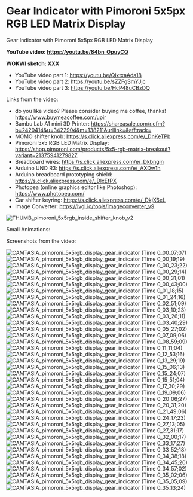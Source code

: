 # Gear Indicator with Pimoroni 5x5px RGB LED Matrix Display
Gear Indicator with Pimoroni 5x5px RGB LED Matrix Display

**YouTube video: https://youtu.be/84bn_OpuyCQ**

**WOKWI sketch: XXX**


- YouTube video part 1: https://youtu.be/QixtxaAda18
- YouTube video part 2: https://youtu.be/sZZFgSmYJjc
- YouTube video part 3: https://youtu.be/HcP48uCBzDQ

Links from the video:
- do you like video? Please consider buying me coffee, thanks! https://www.buymeacoffee.com/upir
- Bambu Lab A1 mini 3D Printer: https://shareasale.com/r.cfm?b=2420414&u=3422904&m=138211&urllink=&afftrack=
- MOMO shifter knob: https://s.click.aliexpress.com/e/_DnKeTPb
- Pimoroni 5x5 RGB LED Matrix Display: https://shop.pimoroni.com/products/5x5-rgb-matrix-breakout?variant=21375941279827
- Breadboard wires: https://s.click.aliexpress.com/e/_Dkbngin
- Arduino UNO R3: https://s.click.aliexpress.com/e/_AXDw1h
- Arduino breadboard prototyping shield: https://s.click.aliexpress.com/e/_DlxEfPX
- Photopea (online graphics editor like Photoshop): https://www.photopea.com/
- Car shifter keyring: https://s.click.aliexpress.com/e/_DkjX6eL
- Image Converter: https://lvgl.io/tools/imageconverter_v9


![THUMB_pimoroni_5x5rgb_inside_shifter_knob_v2](https://github.com/upiir/pimoroni_5x5rgb_led_matrix_display/assets/117754156/b7374ca9-2b07-4eb0-be08-10035cecd286)



Small Animations:




Screenshots from the video:

![CAMTASIA_pimoroni_5x5rgb_display_gear_indicator (Time 0_00_07;07)](https://github.com/upiir/pimoroni_5x5rgb_led_matrix_display/assets/117754156/b5c7f1e7-9207-4426-a4c4-ae6f770aaab1)
![CAMTASIA_pimoroni_5x5rgb_display_gear_indicator (Time 0_00_19;19)](https://github.com/upiir/pimoroni_5x5rgb_led_matrix_display/assets/117754156/25d79634-ed2f-4a5e-9381-cca10440019a)
![CAMTASIA_pimoroni_5x5rgb_display_gear_indicator (Time 0_00_23;22)](https://github.com/upiir/pimoroni_5x5rgb_led_matrix_display/assets/117754156/a1ca1b6f-853d-42ce-bc96-da908c740632)
![CAMTASIA_pimoroni_5x5rgb_display_gear_indicator (Time 0_00_29;14)](https://github.com/upiir/pimoroni_5x5rgb_led_matrix_display/assets/117754156/f6ad094f-8337-424e-a5d7-b9e631efa581)
![CAMTASIA_pimoroni_5x5rgb_display_gear_indicator (Time 0_00_31;01)](https://github.com/upiir/pimoroni_5x5rgb_led_matrix_display/assets/117754156/e1f78f1c-de4a-4be0-8ae9-13d6179ea0a1)
![CAMTASIA_pimoroni_5x5rgb_display_gear_indicator (Time 0_00_43;00)](https://github.com/upiir/pimoroni_5x5rgb_led_matrix_display/assets/117754156/29763f9c-9d34-4835-9d51-bd3dabe23de8)
![CAMTASIA_pimoroni_5x5rgb_display_gear_indicator (Time 0_01_18;15)](https://github.com/upiir/pimoroni_5x5rgb_led_matrix_display/assets/117754156/a608c115-66ec-4372-8f47-6bcb25d3e3cd)
![CAMTASIA_pimoroni_5x5rgb_display_gear_indicator (Time 0_01_24;16)](https://github.com/upiir/pimoroni_5x5rgb_led_matrix_display/assets/117754156/4d5c69c0-d6e9-45af-9c29-7cec8fa73d65)
![CAMTASIA_pimoroni_5x5rgb_display_gear_indicator (Time 0_02_51;09)](https://github.com/upiir/pimoroni_5x5rgb_led_matrix_display/assets/117754156/12a0f8d4-1d2a-4a56-8f90-9d63d90120b9)
![CAMTASIA_pimoroni_5x5rgb_display_gear_indicator (Time 0_03_10;23)](https://github.com/upiir/pimoroni_5x5rgb_led_matrix_display/assets/117754156/070066ed-2c7b-4b25-9ac7-538b98f88f6a)
![CAMTASIA_pimoroni_5x5rgb_display_gear_indicator (Time 0_03_26;11)](https://github.com/upiir/pimoroni_5x5rgb_led_matrix_display/assets/117754156/122c49af-6265-4618-83fc-797ef0c3775a)
![CAMTASIA_pimoroni_5x5rgb_display_gear_indicator (Time 0_03_40;29)](https://github.com/upiir/pimoroni_5x5rgb_led_matrix_display/assets/117754156/9d5178aa-c2b9-4f5e-b723-4670a205bc5f)
![CAMTASIA_pimoroni_5x5rgb_display_gear_indicator (Time 0_05_27;02)](https://github.com/upiir/pimoroni_5x5rgb_led_matrix_display/assets/117754156/7725e4d9-b09a-44ca-acc7-1e13589a4afd)
![CAMTASIA_pimoroni_5x5rgb_display_gear_indicator (Time 0_07_09;06)](https://github.com/upiir/pimoroni_5x5rgb_led_matrix_display/assets/117754156/c1dfed30-960a-491f-87d7-a5b2e9b438a8)
![CAMTASIA_pimoroni_5x5rgb_display_gear_indicator (Time 0_08_59;09)](https://github.com/upiir/pimoroni_5x5rgb_led_matrix_display/assets/117754156/82425147-50f6-4372-bfc7-5d8e3fb14ad0)
![CAMTASIA_pimoroni_5x5rgb_display_gear_indicator (Time 0_11_11;04)](https://github.com/upiir/pimoroni_5x5rgb_led_matrix_display/assets/117754156/d5cba09f-47d6-4374-88ca-6b0b3d7215b7)
![CAMTASIA_pimoroni_5x5rgb_display_gear_indicator (Time 0_12_53;16)](https://github.com/upiir/pimoroni_5x5rgb_led_matrix_display/assets/117754156/a81574a0-feb3-4a5f-9d23-0a16608e9100)
![CAMTASIA_pimoroni_5x5rgb_display_gear_indicator (Time 0_13_29;19)](https://github.com/upiir/pimoroni_5x5rgb_led_matrix_display/assets/117754156/becacc36-c657-4a8f-9fb2-95bacb64fa13)
![CAMTASIA_pimoroni_5x5rgb_display_gear_indicator (Time 0_15_06;13)](https://github.com/upiir/pimoroni_5x5rgb_led_matrix_display/assets/117754156/7dd0700f-79fd-4448-8348-fefec219fe32)
![CAMTASIA_pimoroni_5x5rgb_display_gear_indicator (Time 0_15_24;07)](https://github.com/upiir/pimoroni_5x5rgb_led_matrix_display/assets/117754156/289b70d9-5f5e-4eb3-8aeb-a6dce6d48c83)
![CAMTASIA_pimoroni_5x5rgb_display_gear_indicator (Time 0_15_51;04)](https://github.com/upiir/pimoroni_5x5rgb_led_matrix_display/assets/117754156/59bc910c-6732-4b0b-adf0-f54ed998ac2b)
![CAMTASIA_pimoroni_5x5rgb_display_gear_indicator (Time 0_17_30;29)](https://github.com/upiir/pimoroni_5x5rgb_led_matrix_display/assets/117754156/71043553-a66f-42b8-adcf-697d0bfcb14b)
![CAMTASIA_pimoroni_5x5rgb_display_gear_indicator (Time 0_19_09;06)](https://github.com/upiir/pimoroni_5x5rgb_led_matrix_display/assets/117754156/714a069c-81a0-4524-afe4-c03f07bacd51)
![CAMTASIA_pimoroni_5x5rgb_display_gear_indicator (Time 0_20_06;27)](https://github.com/upiir/pimoroni_5x5rgb_led_matrix_display/assets/117754156/aca8d060-7839-45bb-8808-3fba171e0385)
![CAMTASIA_pimoroni_5x5rgb_display_gear_indicator (Time 0_20_31;20)](https://github.com/upiir/pimoroni_5x5rgb_led_matrix_display/assets/117754156/d31edf8c-c663-4eb2-b95f-a5b1a260430f)
![CAMTASIA_pimoroni_5x5rgb_display_gear_indicator (Time 0_21_49;06)](https://github.com/upiir/pimoroni_5x5rgb_led_matrix_display/assets/117754156/525bad2e-cc23-45a3-9c09-cf670e9e39c0)
![CAMTASIA_pimoroni_5x5rgb_display_gear_indicator (Time 0_24_17;23)](https://github.com/upiir/pimoroni_5x5rgb_led_matrix_display/assets/117754156/2e10d51a-f724-41b9-98fc-3e29c140a2d4)
![CAMTASIA_pimoroni_5x5rgb_display_gear_indicator (Time 0_27_13;05)](https://github.com/upiir/pimoroni_5x5rgb_led_matrix_display/assets/117754156/465d6c9f-b0a6-43f6-a493-1962e17951fe)
![CAMTASIA_pimoroni_5x5rgb_display_gear_indicator (Time 0_27_31;17)](https://github.com/upiir/pimoroni_5x5rgb_led_matrix_display/assets/117754156/b8c37975-ad5d-4d4d-9b3e-09fd38698326)
![CAMTASIA_pimoroni_5x5rgb_display_gear_indicator (Time 0_32_00;17)](https://github.com/upiir/pimoroni_5x5rgb_led_matrix_display/assets/117754156/e29ffd91-6d94-4c22-98c6-ef6d394becf4)
![CAMTASIA_pimoroni_5x5rgb_display_gear_indicator (Time 0_33_17;27)](https://github.com/upiir/pimoroni_5x5rgb_led_matrix_display/assets/117754156/ebadee80-7fca-47fb-a668-3ccd91d90f17)
![CAMTASIA_pimoroni_5x5rgb_display_gear_indicator (Time 0_33_52;18)](https://github.com/upiir/pimoroni_5x5rgb_led_matrix_display/assets/117754156/fac73f1a-cdbd-43d5-938a-f78d8c84e420)
![CAMTASIA_pimoroni_5x5rgb_display_gear_indicator (Time 0_34_38;18)](https://github.com/upiir/pimoroni_5x5rgb_led_matrix_display/assets/117754156/e3537a60-3135-44e1-9e4c-a5095c34459e)
![CAMTASIA_pimoroni_5x5rgb_display_gear_indicator (Time 0_34_45;20)](https://github.com/upiir/pimoroni_5x5rgb_led_matrix_display/assets/117754156/3cfa947a-6377-438d-aa80-5f65d11eb558)
![CAMTASIA_pimoroni_5x5rgb_display_gear_indicator (Time 0_34_57;02)](https://github.com/upiir/pimoroni_5x5rgb_led_matrix_display/assets/117754156/c957abe2-27d2-4571-99d2-bec3f58b734e)
![CAMTASIA_pimoroni_5x5rgb_display_gear_indicator (Time 0_35_02;06)](https://github.com/upiir/pimoroni_5x5rgb_led_matrix_display/assets/117754156/40a13aa6-952d-4082-bad1-483977512116)
![CAMTASIA_pimoroni_5x5rgb_display_gear_indicator (Time 0_35_05;09)](https://github.com/upiir/pimoroni_5x5rgb_led_matrix_display/assets/117754156/8d2b6faf-e7ab-46fc-9fdd-b034d11e8c32)
![CAMTASIA_pimoroni_5x5rgb_display_gear_indicator (Time 0_35_13;24)](https://github.com/upiir/pimoroni_5x5rgb_led_matrix_display/assets/117754156/c9baa0d7-6df4-4112-b876-d0cac47a7e67)



